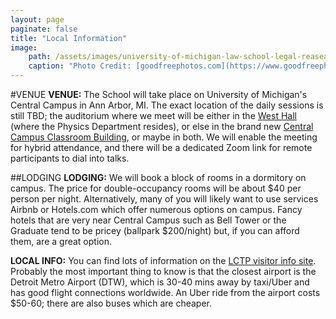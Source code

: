 ```yaml
---
layout: page
paginate: false
title: "Local Information"
image:
    path: /assets/images/university-of-michigan-law-school-legal-reasearch-building-in-ann-arbor.jpg
    caption: "Photo Credit: [goodfreephotos.com](https://www.goodfreephotos.com/united-states/michigan/ann-arbor/university-of-michigan-law-school-legal-reasearch-building-in-ann-arbor.jpg.php)"
---
```


#VENUE
**VENUE:** The School will take place on University of Michigan's Central Campus in Ann Arbor, MI. The exact location of the daily sessions is still TBD; the auditorium where we meet will be either in the [West Hall](https://maps.studentlife.umich.edu/building/west-hall) (where the Physics Department resides), or else in the brand new [Central Campus Classroom Building](https://cccb.provost.umich.edu/), or maybe in both. We will enable the meeting for hybrid attendance, and there will be a dedicated Zoom link for remote participants to dial into talks.

##LODGING
**LODGING:** We will book a block of rooms in a dormitory on campus. The price for double-occupancy rooms will be about $40 per person per night. Alternatively, many of you will likely want to use services Airbnb or Hotels.com which offer numerous options on campus. Fancy hotels that are very near Central Campus such as Bell Tower or the Graduate tend to be pricey (ballpark $200/night) but, if you can afford them, are a great option. 

**LOCAL INFO:** You can find lots of information on the [LCTP visitor info site](https://lsa.umich.edu/lctp/visitor-information.html). Probably the most important thing to know is that the closest airport is the Detroit Metro Airport (DTW), which is 30-40 mins away by taxi/Uber and has good flight connections worldwide. An Uber ride from the airport costs $50-60; there are also buses which are cheaper.
